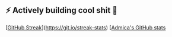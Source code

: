## ⚡ Actively building cool shit 👋
[[GitHub Streak](https://github-readme-streak-stats-chi-sage.vercel.app?user=admica&theme=highcontrast&border_radius=4.2&date_format=M%20j%5B%2C%20Y%5D&card_width=460&card_height=190)](https://git.io/streak-stats)
[[Admica's GitHub stats](https://github-readme-stats.vercel.app/api?username=admica&show_icons=true&theme=transparent)
